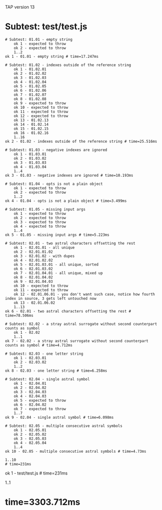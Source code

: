TAP version 13
# Subtest: test/test.js
    # Subtest: 01.01 - empty string
        ok 1 - expected to throw
        ok 2 - expected to throw
        1..2
    ok 1 - 01.01 - empty string # time=17.247ms
    
    # Subtest: 01.02 - indexes outside of the reference string
        ok 1 - 01.02.01
        ok 2 - 01.02.02
        ok 3 - 01.02.03
        ok 4 - 01.02.04
        ok 5 - 01.02.05
        ok 6 - 01.02.06
        ok 7 - 01.02.07
        ok 8 - 01.02.08
        ok 9 - expected to throw
        ok 10 - expected to throw
        ok 11 - expected to throw
        ok 12 - expected to throw
        ok 13 - 01.02.13
        ok 14 - 01.02.14
        ok 15 - 01.02.15
        ok 16 - 01.02.16
        1..16
    ok 2 - 01.02 - indexes outside of the reference string # time=25.516ms
    
    # Subtest: 01.03 - negative indexes are ignored
        ok 1 - 01.03.01
        ok 2 - 01.03.02
        ok 3 - 01.03.03
        ok 4 - 01.03.04
        1..4
    ok 3 - 01.03 - negative indexes are ignored # time=10.193ms
    
    # Subtest: 01.04 - opts is not a plain object
        ok 1 - expected to throw
        ok 2 - expected to throw
        1..2
    ok 4 - 01.04 - opts is not a plain object # time=3.499ms
    
    # Subtest: 01.05 - missing input args
        ok 1 - expected to throw
        ok 2 - expected to throw
        ok 3 - expected to throw
        ok 4 - expected to throw
        1..4
    ok 5 - 01.05 - missing input args # time=5.223ms
    
    # Subtest: 02.01 - two astral characters offsetting the rest
        ok 1 - 02.01.01 - all unique
        ok 2 - 02.01.01.02
        ok 3 - 02.01.02 - with dupes
        ok 4 - 02.01.02.02
        ok 5 - 02.01.03.01 - all unique, sorted
        ok 6 - 02.01.03.02
        ok 7 - 02.01.04.01 - all unique, mixed up
        ok 8 - 02.01.04.02
        ok 9 - 02.01.04.03
        ok 10 - expected to throw
        ok 11 - expected to throw
        ok 12 - 02.01.06.01 - you don't want such case, notice how fourth index in source, 3 gets left untouched now
        ok 13 - 02.01.06.02
        1..13
    ok 6 - 02.01 - two astral characters offsetting the rest # time=78.506ms
    
    # Subtest: 02.02 - a stray astral surrogate without second counterpart counts as symbol
        ok 1 - 02.02
        1..1
    ok 7 - 02.02 - a stray astral surrogate without second counterpart counts as symbol # time=4.712ms
    
    # Subtest: 02.03 - one letter string
        ok 1 - 02.03.01
        ok 2 - 02.03.02
        1..2
    ok 8 - 02.03 - one letter string # time=6.258ms
    
    # Subtest: 02.04 - single astral symbol
        ok 1 - 02.04.01
        ok 2 - 02.04.02
        ok 3 - 02.04.03
        ok 4 - 02.04.03
        ok 5 - expected to throw
        ok 6 - 02.04.02
        ok 7 - expected to throw
        1..7
    ok 9 - 02.04 - single astral symbol # time=6.098ms
    
    # Subtest: 02.05 - multiple consecutive astral symbols
        ok 1 - 02.05.01
        ok 2 - 02.05.02
        ok 3 - 02.05.03
        ok 4 - 02.05.04
        1..4
    ok 10 - 02.05 - multiple consecutive astral symbols # time=4.73ms
    
    1..10
    # time=231ms
ok 1 - test/test.js # time=231ms

1..1
# time=3303.712ms
